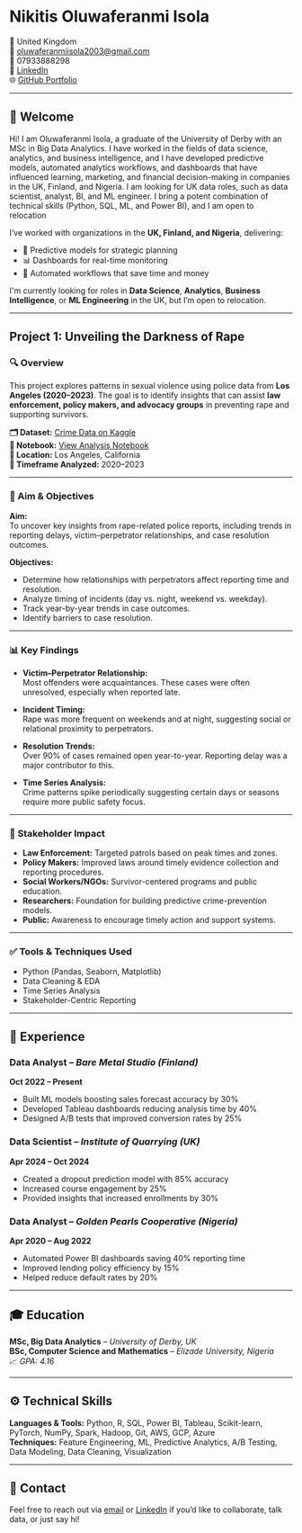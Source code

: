 # Nikitis Oluwaferanmi Isola

📍 United Kingdom  
📧 [oluwaferanmiisola2003@gmail.com](mailto:oluwaferanmiisola2003@gmail.com)  
📱 07933888298  
🔗 [LinkedIn](https://www.linkedin.com/in/oluwaferanmi-isola)  
🌐 [GitHub Portfolio](https://oluwafe-debug.github.io)

---

## 👋 Welcome

Hi! I am Oluwaferanmi Isola, a graduate of the University of Derby with an MSc in Big Data Analytics. I have worked in the fields of data science, analytics, and
 business intelligence, and I have developed predictive models, automated analytics workflows, and dashboards that have influenced learning, marketing, and
 financial decision-making in companies in the UK, Finland, and Nigeria. I am looking for UK data roles, such as data scientist, analyst, BI, and ML engineer. I
 bring a potent combination of technical skills (Python, SQL, ML, and Power BI), and I am open to relocation

I’ve worked with organizations in the **UK, Finland, and Nigeria**, delivering:
- 🧠 Predictive models for strategic planning  
- 📊 Dashboards for real-time monitoring  
- 🔄 Automated workflows that save time and money  

I'm currently looking for roles in **Data Science**, **Analytics**, **Business Intelligence**, or **ML Engineering** in the UK, but I’m open to relocation.

---

## Project 1: Unveiling the Darkness of Rape

### 🔍 Overview
This project explores patterns in sexual violence using police data from **Los Angeles (2020–2023)**. The goal is to identify insights that can assist **law enforcement, policy makers, and advocacy groups** in preventing rape and supporting survivors.

**🗂️ Dataset:** [Crime Data on Kaggle](https://www.kaggle.com/datasets/sanjanchaudhari/crime-data-from-2020-to-present)  
**📓 Notebook:** [View Analysis Notebook](./UNVEILING%20THE%20DARKNESS%20OF%20RAPE%20(1).ipynb)  
**📍 Location:** Los Angeles, California  
**📅 Timeframe Analyzed:** 2020–2023

---

### 🎯 Aim & Objectives

**Aim:**  
To uncover key insights from rape-related police reports, including trends in reporting delays, victim–perpetrator relationships, and case resolution outcomes.

**Objectives:**
- Determine how relationships with perpetrators affect reporting time and resolution.
- Analyze timing of incidents (day vs. night, weekend vs. weekday).
- Track year-by-year trends in case outcomes.
- Identify barriers to case resolution.

---

### 📊 Key Findings

- **Victim–Perpetrator Relationship:**  
  Most offenders were acquaintances. These cases were often unresolved, especially when reported late.

- **Incident Timing:**  
  Rape was more frequent on weekends and at night, suggesting social or relational proximity to perpetrators.

- **Resolution Trends:**  
  Over 90% of cases remained open year-to-year. Reporting delay was a major contributor to this.

- **Time Series Analysis:**  
  Crime patterns spike periodically suggesting certain days or seasons require more public safety focus.

---

### 👥 Stakeholder Impact

- **Law Enforcement:** Targeted patrols based on peak times and zones.
- **Policy Makers:** Improved laws around timely evidence collection and reporting procedures.
- **Social Workers/NGOs:** Survivor-centered programs and public education.
- **Researchers:** Foundation for building predictive crime-prevention models.
- **Public:** Awareness to encourage timely action and support systems.

---

### ✅ Tools & Techniques Used

- Python (Pandas, Seaborn, Matplotlib)
- Data Cleaning & EDA
- Time Series Analysis
- Stakeholder-Centric Reporting

---

## 💼 Experience

### Data Analyst – *Bare Metal Studio (Finland)*  
**Oct 2022 – Present**
- Built ML models boosting sales forecast accuracy by 30%
- Developed Tableau dashboards reducing analysis time by 40%
- Designed A/B tests that improved conversion rates by 25%

### Data Scientist – *Institute of Quarrying (UK)*  
**Apr 2024 – Oct 2024**
- Created a dropout prediction model with 85% accuracy
- Increased course engagement by 25%
- Provided insights that increased enrollments by 30%

### Data Analyst – *Golden Pearls Cooperative (Nigeria)*  
**Apr 2020 – Aug 2022**
- Automated Power BI dashboards saving 40% reporting time
- Improved lending policy efficiency by 15%
- Helped reduce default rates by 20%

---

## 🎓 Education

**MSc, Big Data Analytics** – *University of Derby, UK*  
**BSc, Computer Science and Mathematics** – *Elizade University, Nigeria*  
📈 *GPA: 4.16*

---

## ⚙️ Technical Skills

**Languages & Tools:** Python, R, SQL, Power BI, Tableau, Scikit-learn, PyTorch, NumPy, Spark, Hadoop, Git, AWS, GCP, Azure  
**Techniques:** Feature Engineering, ML, Predictive Analytics, A/B Testing, Data Modeling, Data Cleaning, Visualization

---

## 💬 Contact

Feel free to reach out via [email](mailto:oluwaferanmiisola2003@gmail.com) or [LinkedIn](https://www.linkedin.com/in/oluwaferanmi-isola) if you’d like to collaborate, talk data, or just say hi!

